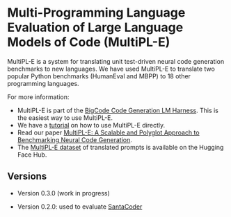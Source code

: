 # Multi-Programming Language Evaluation of Large Language Models of Code (MultiPL-E)

MultiPL-E is a system for translating unit test-driven neural code generation 
benchmarks to new languages. We have used MultiPL-E to translate two popular 
Python benchmarks (HumanEval and MBPP) to 18 other programming languages.

For more information:

- MultiPL-E is part of the [BigCode Code Generation LM Harness]. This
  is the easiest way to use MultiPL-E.
- We have a [tutorial] on how to use MultiPL-E directly.
- Read our paper [MultiPL-E: A Scalable and Polyglot Approach to Benchmarking Neural Code Generation].
- The [MultiPL-E dataset] of translated prompts is available on the Hugging Face
  Hub.

## Versions

- Version 0.3.0 (work in progress)

- Version 0.2.0: used to evaluate [SantaCoder]

[tutorial]: https://nuprl.github.io/MultiPL-E/
[BigCode Code Generation LM Harness]: https://github.com/bigcode-project/bigcode-evaluation-harness
[MultiPL-E: A Scalable and Polyglot Approach to Benchmarking Neural Code Generation]: https://ieeexplore.ieee.org/abstract/document/10103177
[SantaCoder]: https://arxiv.org/abs/2301.03988
[MultiPL-E dataset]: https://huggingface.co/datasets/nuprl/MultiPL-E